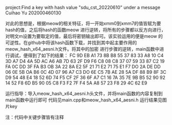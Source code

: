 project:Find a key with hash value "sdu_cst_20220610" under a message Cuihao Yu 202000460130

对此的思想是，根据meow的相关特征，将一开始xmm0到xmm7的值皆赋为要hash的值，之后将hash的函数meow
进行逆转，将所有的步骤都以反方向进行，对明文m设置为要取定的值，最后将密钥输出即可。该实验运用的便是meow
的可逆性。在github中将该hash函数下载，并找到其中起主要作用的meow_hash_x64_aesni.h文件。将其中的加密
进行步骤的逆转，main函数中进行调试，便得到了如下的结果：
FC 9D EB A1 73 8B B8 55 
37 83 33 A8 10 C4 3D A7 
D4 4A 5D AC A6 AB 7D 63 
2F D9 F6 C8 08 C8 37 07 
59 33 87 C2 19 FA 0C DD 
3F FA B3 OB 3A 22 8A E2 
5F 21 71 E2 71 75 E1 F7 
DO 2A DE DD 06 0E 5B OA 
B6 0C 4D 07 96 A7 C3 DO 
6E C5 7B AE 28 5A DF 88 
B9 8F 3C D9 54 48 E4 18 
52 6D 74 F5 CF 2F 36 6F 
A7 C1 16 7A 35 7E 9B B5 
52 90 92 14 52 F8 6D B5 
90 05 C8 F3 F2 7F F4 5A 
A8 57 23 F8 29 4C 62 E9

运行指导：导入meow_hash_x64_aesni.h头文件，并将main函数的内容复制到main函数中运行即可
代码见main.cpp和meow_hash_x64_aesni.h
运行结果见图片key

注：代码中关键步骤皆有注释
